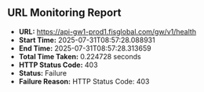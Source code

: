 ## URL Monitoring Report

- **URL:** https://api-gw1-prod1.fisglobal.com/gw/v1/health
- **Start Time:** 2025-07-31T08:57:28.088931
- **End Time:** 2025-07-31T08:57:28.313659
- **Total Time Taken:** 0.224728 seconds
- **HTTP Status Code:** 403
- **Status:** Failure
- **Failure Reason:** HTTP Status Code: 403
